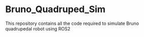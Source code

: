 # Bruno_Quadruped_Sim
This repository contains all the code required to simulate Bruno quadrupedal robot using ROS2
